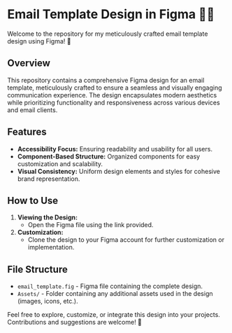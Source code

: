 # Email Template Design in Figma 📧✨

Welcome to the repository for my meticulously crafted email template design using Figma! 🎨

## Overview
This repository contains a comprehensive Figma design for an email template, meticulously crafted to ensure a seamless and visually engaging communication experience. The design encapsulates modern aesthetics while prioritizing functionality and responsiveness across various devices and email clients.

## Features
- **Accessibility Focus:** Ensuring readability and usability for all users.
- **Component-Based Structure:** Organized components for easy customization and scalability.
- **Visual Consistency:** Uniform design elements and styles for cohesive brand representation.

## How to Use
1. **Viewing the Design:**
   - Open the Figma file using the link provided.
2. **Customization:**
   - Clone the design to your Figma account for further customization or implementation.

## File Structure
- `email_template.fig` - Figma file containing the complete design.
- `Assets/` - Folder containing any additional assets used in the design (images, icons, etc.).

Feel free to explore, customize, or integrate this design into your projects. Contributions and suggestions are welcome! 🌟
